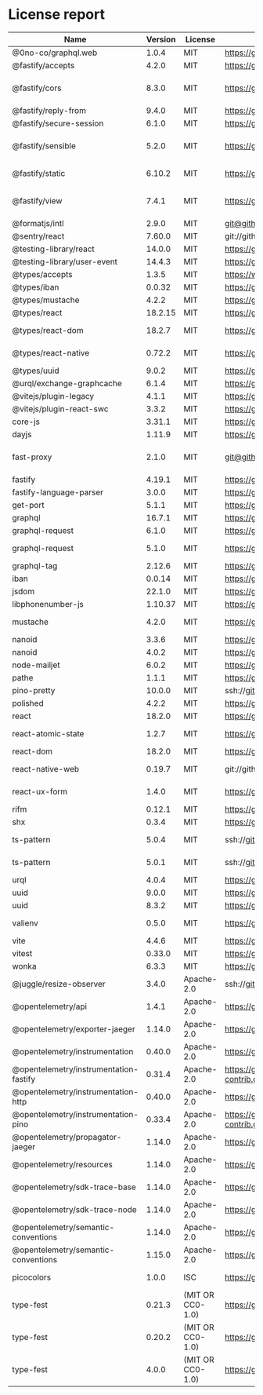 # License report

Name | Version | License | URL | VendorUrl | VendorName
--- | --- | --- | --- | --- | ---
@0no-co/graphql.web | 1.0.4 | MIT | https://github.com/0no-co/graphql.web | Unknown | 0no.co
@fastify/accepts | 4.2.0 | MIT | https://github.com/fastify/fastify-accepts.git | https://github.com/fastify/fastify-accepts#readme | allevo
@fastify/cors | 8.3.0 | MIT | https://github.com/fastify/fastify-cors.git | https://github.com/fastify/fastify-cors#readme | Tomas Della Vedova - @delvedor
@fastify/reply-from | 9.4.0 | MIT | https://github.com/fastify/fastify-reply-from.git | https://github.com/fastify/fastify-reply-from#readme | Matteo Collina
@fastify/secure-session | 6.1.0 | MIT | https://github.com/fastify/fastify-secure-session.git | https://github.com/fastify/fastify-secure-session#readme | Matteo Collina
@fastify/sensible | 5.2.0 | MIT | https://github.com/fastify/fastify-sensible.git | https://github.com/fastify/fastify-sensible#readme | Tomas Della Vedova - @delvedor
@fastify/static | 6.10.2 | MIT | https://github.com/fastify/fastify-static.git | https://github.com/fastify/fastify-static | Tommaso Allevi - @allevo
@fastify/view | 7.4.1 | MIT | https://github.com/fastify/point-of-view.git | https://github.com/fastify/point-of-view#readme | Tomas Della Vedova - @delvedor
@formatjs/intl | 2.9.0 | MIT | git@github.com:formatjs/formatjs.git | https://formatjs.io/ | Long Ho
@sentry/react | 7.60.0 | MIT | git://github.com/getsentry/sentry-javascript.git | https://github.com/getsentry/sentry-javascript/tree/master/packages/react | Sentry
@testing-library/react | 14.0.0 | MIT | https://github.com/testing-library/react-testing-library | https://github.com/testing-library/react-testing-library#readme | Kent C. Dodds
@testing-library/user-event | 14.4.3 | MIT | https://github.com/testing-library/user-event | https://github.com/testing-library/user-event#readme | Giorgio Polvara
@types/accepts | 1.3.5 | MIT | https://www.github.com/DefinitelyTyped/DefinitelyTyped.git | Unknown | Unknown
@types/iban | 0.0.32 | MIT | https://github.com/DefinitelyTyped/DefinitelyTyped.git | Unknown | Unknown
@types/mustache | 4.2.2 | MIT | https://github.com/DefinitelyTyped/DefinitelyTyped.git | https://github.com/DefinitelyTyped/DefinitelyTyped/tree/master/types/mustache | Unknown
@types/react | 18.2.15 | MIT | https://github.com/DefinitelyTyped/DefinitelyTyped.git | https://github.com/DefinitelyTyped/DefinitelyTyped/tree/master/types/react | Unknown
@types/react-dom | 18.2.7 | MIT | https://github.com/DefinitelyTyped/DefinitelyTyped.git | https://github.com/DefinitelyTyped/DefinitelyTyped/tree/master/types/react-dom | Unknown
@types/react-native | 0.72.2 | MIT | https://github.com/DefinitelyTyped/DefinitelyTyped.git | https://github.com/DefinitelyTyped/DefinitelyTyped/tree/master/types/react-native | Unknown
@types/uuid | 9.0.2 | MIT | https://github.com/DefinitelyTyped/DefinitelyTyped.git | https://github.com/DefinitelyTyped/DefinitelyTyped/tree/master/types/uuid | Unknown
@urql/exchange-graphcache | 6.1.4 | MIT | https://github.com/urql-graphql/urql.git | https://formidable.com/open-source/urql/docs/graphcache | Unknown
@vitejs/plugin-legacy | 4.1.1 | MIT | https://github.com/vitejs/vite.git | https://github.com/vitejs/vite/tree/main/packages/plugin-legacy#readme | Evan You
@vitejs/plugin-react-swc | 3.3.2 | MIT | https://github.com/vitejs/vite-plugin-react-swc.git | https://github.com/ArnaudBarre | Arnaud Barré
core-js | 3.31.1 | MIT | https://github.com/zloirock/core-js.git | http://zloirock.ru | Denis Pushkarev
dayjs | 1.11.9 | MIT | https://github.com/iamkun/dayjs.git | https://day.js.org/ | iamkun
fast-proxy | 2.1.0 | MIT | git@github.com:fastify/fast-proxy.git | https://github.com/fastify/fast-proxy | Rolando Santamaria Maso
fastify | 4.19.1 | MIT | https://github.com/fastify/fastify.git | https://www.fastify.io/ | Matteo Collina
fastify-language-parser | 3.0.0 | MIT | https://github.com/lependu/fastify-language-parser.git | https://github.com/lependu/fastify-language-parser#readme | Akos Kovács
get-port | 5.1.1 | MIT | https://github.com/sindresorhus/get-port.git | sindresorhus.com | Sindre Sorhus
graphql | 16.7.1 | MIT | https://github.com/graphql/graphql-js.git | https://github.com/graphql/graphql-js | Unknown
graphql-request | 6.1.0 | MIT | https://github.com/jasonkuhrt/graphql-request.git | https://github.com/jasonkuhrt/graphql-request | Jason Kuhrt
graphql-request | 5.1.0 | MIT | https://github.com/prisma/graphql-request.git | https://github.com/prisma/graphql-request | Prisma Labs Team
graphql-tag | 2.12.6 | MIT | https://github.com/apollographql/graphql-tag.git | https://github.com/apollographql/graphql-tag#readme | Unknown
iban | 0.0.14 | MIT | https://github.com/arhs/iban.js | Unknown | Laurent VB
jsdom | 22.1.0 | MIT | https://github.com/jsdom/jsdom.git | Unknown | Unknown
libphonenumber-js | 1.10.37 | MIT | https://gitlab.com/catamphetamine/libphonenumber-js.git | https://gitlab.com/catamphetamine/libphonenumber-js#readme | catamphetamine
mustache | 4.2.0 | MIT | https://github.com/janl/mustache.js.git | https://github.com/janl/mustache.js | mustache.js Authors
nanoid | 3.3.6 | MIT | https://github.com/ai/nanoid.git | Unknown | Andrey Sitnik
nanoid | 4.0.2 | MIT | https://github.com/ai/nanoid.git | Unknown | Andrey Sitnik
node-mailjet | 6.0.2 | MIT | https://github.com/mailjet/mailjet-apiv3-nodejs.git | https://github.com/mailjet/mailjet-apiv3-nodejs#readme | Mailjet
pathe | 1.1.1 | MIT | https://github.com/unjs/pathe.git | Unknown | Unknown
pino-pretty | 10.0.0 | MIT | ssh://git@github.com/pinojs/pino-pretty.git | https://github.com/pinojs/pino-pretty#readme | James Sumners
polished | 4.2.2 | MIT | https://github.com/styled-components/polished.git | https://polished.js.org/ | Brian Hough
react | 18.2.0 | MIT | https://github.com/facebook/react.git | https://reactjs.org/ | Unknown
react-atomic-state | 1.2.7 | MIT | https://github.com/zoontek/react-atomic-state.git | https://github.com/zoontek/react-atomic-state#readme | Mathieu Acthernoene
react-dom | 18.2.0 | MIT | https://github.com/facebook/react.git | https://reactjs.org/ | Unknown
react-native-web | 0.19.7 | MIT | git://github.com/necolas/react-native-web.git | Unknown | Nicolas Gallagher
react-ux-form | 1.4.0 | MIT | https://github.com/swan-io/react-ux-form.git | https://github.com/swan-io/react-ux-form#readme | Mathieu Acthernoene
rifm | 0.12.1 | MIT | https://github.com/istarkov/rifm.git | Unknown | istarkov
shx | 0.3.4 | MIT | https://github.com/shelljs/shx.git | https://github.com/shelljs/shx#readme | Unknown
ts-pattern | 5.0.4 | MIT | ssh://git@github.com/gvergnaud/ts-pattern.git | https://github.com/gvergnaud/ts-pattern#readme | Gabriel Vergnaud
ts-pattern | 5.0.1 | MIT | ssh://git@github.com/gvergnaud/ts-pattern.git | https://github.com/gvergnaud/ts-pattern#readme | Gabriel Vergnaud
urql | 4.0.4 | MIT | https://github.com/urql-graphql/urql.git | https://formidable.com/open-source/urql/docs/ | Unknown
uuid | 9.0.0 | MIT | https://github.com/uuidjs/uuid.git | Unknown | Unknown
uuid | 8.3.2 | MIT | https://github.com/uuidjs/uuid.git | Unknown | Unknown
valienv | 0.5.0 | MIT | https://github.com/zoontek/valienv.git | https://github.com/zoontek/valienv#readme | Mathieu Acthernoene
vite | 4.4.6 | MIT | https://github.com/vitejs/vite.git | https://github.com/vitejs/vite/tree/main/#readme | Evan You
vitest | 0.33.0 | MIT | https://github.com/vitest-dev/vitest.git | https://github.com/vitest-dev/vitest#readme | Anthony Fu
wonka | 6.3.3 | MIT | https://github.com/0no-co/wonka | Unknown | 0no.co
@juggle/resize-observer | 3.4.0 | Apache-2.0 | ssh://git@github.com/juggle/resize-observer.git | https://juggle.studio/resize-observer/ | Juggle
@opentelemetry/api | 1.4.1 | Apache-2.0 | https://github.com/open-telemetry/opentelemetry-js.git | https://github.com/open-telemetry/opentelemetry-js/tree/main/api | OpenTelemetry Authors
@opentelemetry/exporter-jaeger | 1.14.0 | Apache-2.0 | https://github.com/open-telemetry/opentelemetry-js.git | https://github.com/open-telemetry/opentelemetry-js/tree/main/packages/opentelemetry-exporter-jaeger | OpenTelemetry Authors
@opentelemetry/instrumentation | 0.40.0 | Apache-2.0 | https://github.com/open-telemetry/opentelemetry-js.git | https://github.com/open-telemetry/opentelemetry-js/tree/main/experimental/packages/opentelemetry-instrumentation | OpenTelemetry Authors
@opentelemetry/instrumentation-fastify | 0.31.4 | Apache-2.0 | https://github.com/open-telemetry/opentelemetry-js-contrib.git | https://github.com/open-telemetry/opentelemetry-js-contrib/tree/main/plugins/node/opentelemetry-instrumentation-fastify#readme | OpenTelemetry Authors
@opentelemetry/instrumentation-http | 0.40.0 | Apache-2.0 | https://github.com/open-telemetry/opentelemetry-js.git | https://github.com/open-telemetry/opentelemetry-js/tree/main/experimental/packages/opentelemetry-instrumentation-http | OpenTelemetry Authors
@opentelemetry/instrumentation-pino | 0.33.4 | Apache-2.0 | https://github.com/open-telemetry/opentelemetry-js-contrib.git | https://github.com/open-telemetry/opentelemetry-js-contrib/tree/main/plugins/node/opentelemetry-instrumentation-pino#readme | OpenTelemetry Authors
@opentelemetry/propagator-jaeger | 1.14.0 | Apache-2.0 | https://github.com/open-telemetry/opentelemetry-js.git | https://github.com/open-telemetry/opentelemetry-js/tree/main/packages/opentelemetry-propagator-jaeger | OpenTelemetry Authors
@opentelemetry/resources | 1.14.0 | Apache-2.0 | https://github.com/open-telemetry/opentelemetry-js.git | https://github.com/open-telemetry/opentelemetry-js/tree/main/packages/opentelemetry-resources | OpenTelemetry Authors
@opentelemetry/sdk-trace-base | 1.14.0 | Apache-2.0 | https://github.com/open-telemetry/opentelemetry-js.git | https://github.com/open-telemetry/opentelemetry-js/tree/main/packages/opentelemetry-sdk-trace-base | OpenTelemetry Authors
@opentelemetry/sdk-trace-node | 1.14.0 | Apache-2.0 | https://github.com/open-telemetry/opentelemetry-js.git | https://github.com/open-telemetry/opentelemetry-js/tree/main/packages/opentelemetry-sdk-trace-node | OpenTelemetry Authors
@opentelemetry/semantic-conventions | 1.14.0 | Apache-2.0 | https://github.com/open-telemetry/opentelemetry-js.git | https://github.com/open-telemetry/opentelemetry-js/tree/main/packages/opentelemetry-semantic-conventions | OpenTelemetry Authors
@opentelemetry/semantic-conventions | 1.15.0 | Apache-2.0 | https://github.com/open-telemetry/opentelemetry-js.git | https://github.com/open-telemetry/opentelemetry-js/tree/main/packages/opentelemetry-semantic-conventions | OpenTelemetry Authors
picocolors | 1.0.0 | ISC | https://github.com/alexeyraspopov/picocolors.git | Unknown | Alexey Raspopov
type-fest | 0.21.3 | (MIT OR CC0-1.0) | https://github.com/sindresorhus/type-fest.git | https://sindresorhus.com | Sindre Sorhus
type-fest | 0.20.2 | (MIT OR CC0-1.0) | https://github.com/sindresorhus/type-fest.git | https://sindresorhus.com | Sindre Sorhus
type-fest | 4.0.0 | (MIT OR CC0-1.0) | https://github.com/sindresorhus/type-fest.git | https://sindresorhus.com | Sindre Sorhus
